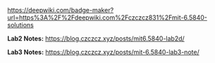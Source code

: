
https://deepwiki.com/badge-maker?url=https%3A%2F%2Fdeepwiki.com%2Fczczcz831%2Fmit-6.5840-solutions

**Lab2 Notes:** https://blog.czczcz.xyz/posts/mit6.5840-lab2d/


**Lab3 Notes:** https://blog.czczcz.xyz/posts/mit-6.5840-lab3-note/

